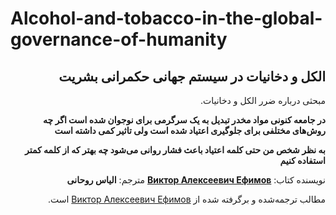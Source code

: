 # Alcohol-and-tobacco-in-the-global-governance-of-humanity

<div dir=rtl>

##  الکل و دخانیات در سیستم جهانی حکمرانی بشریت
<div dir=rtl>

مبحثی درباره ضرر  الکل و دخانیات.




**در جامعه کنونی مواد مخدر تبدیل به یک سرگرمی برای نوجوان شده است اگر چه روش‌های مختلفی برای جلوگیری اعتیاد شده است ولی تاثیر کمی داشته است**

**به نظر شخص من حتی کلمه اعتیاد باعث فشار روانی می‌شود چه بهتر که از کلمه کمتر استفاده کنیم**

نویسنده کتاب: **[Виктор Алексеевич Ефимов](http://lib.aldebaran.ru)**
مترجم: **الیاس روحانی**

مطالب ترجمه‌شده و برگرفته شده از [Виктор Алексеевич Ефимов](http://lib.aldebaran.ru) است.

